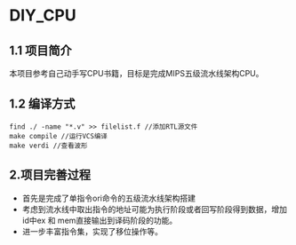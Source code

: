 # DIY_CPU
## 1.1 项目简介
本项目参考自己动手写CPU书籍，目标是完成MIPS五级流水线架构CPU。
## 1.2 编译方式
```
find ./ -name "*.v" >> filelist.f //添加RTL源文件
make compile //运行VCS编译
make verdi //查看波形
```
## 2.项目完善过程

- 首先是完成了单指令ori命令的五级流水线架构搭建
- 考虑到流水线中取出指令的地址可能为执行阶段或者回写阶段得到数据，增加id中ex 和 mem直接输出到译码阶段的功能。
- 进一步丰富指令集，实现了移位操作等。

